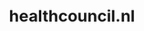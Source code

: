 ---
layout: post
title: "healthcouncil.nl"
internal_url: "/dutchgov/healthcouncil.nl.html"
subdomains_count: 7
all_subdomains_count: 11
urls_count: 4
ssl_rank: 0
http_rank: 70
url_link: /data/healthcouncil.nl/urls.txt
all_subdomains_link: /data/healthcouncil.nl/all_subdomains.txt
subdomains_link: /data/healthcouncil.nl/subdomains.txt
categories: dutchgov
---
